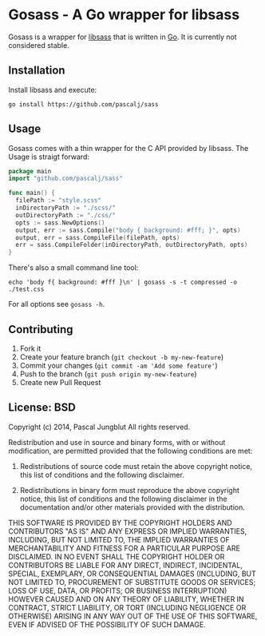# Gosass - A Go wrapper for libsass

Gosass is a wrapper for [libsass](https://github.com/hcatlin/libsass) that is written in [Go](http://golang.org). It is currently not considered stable.

## Installation

Install libsass and execute:

`go install https://github.com/pascalj/sass`

## Usage

Gosass comes with a thin wrapper for the C API provided by libsass. The Usage is straigt forward:

```go
package main
import "github.com/pascalj/sass"

func main() {
  filePath := "style.scss"
  inDirectoryPath := "./scss/"
  outDirectoryPath := "./css/"
  opts := sass.NewOptions()
  output, err := sass.Compile("body { background: #fff; }", opts)
  output, err = sass.CompileFile(filePath, opts)
  err = sass.CompileFolder(inDirectoryPath, outDirectoryPath, opts)
}
```

There's also a small command line tool:

```
echo 'body f{ background: #fff }\n' | gosass -s -t compressed -o ./test.css

```

For all options see `gosass -h`.

## Contributing

1. Fork it
2. Create your feature branch (`git checkout -b my-new-feature`)
3. Commit your changes (`git commit -am 'Add some feature'`)
4. Push to the branch (`git push origin my-new-feature`)
5. Create new Pull Request

## License: BSD

Copyright (c) 2014, Pascal Jungblut
All rights reserved.

Redistribution and use in source and binary forms, with or without modification, are permitted provided that the following conditions are met:

1. Redistributions of source code must retain the above copyright notice, this list of conditions and the following disclaimer.

2. Redistributions in binary form must reproduce the above copyright notice, this list of conditions and the following disclaimer in the documentation and/or other materials provided with the distribution.

THIS SOFTWARE IS PROVIDED BY THE COPYRIGHT HOLDERS AND CONTRIBUTORS "AS IS" AND ANY EXPRESS OR IMPLIED WARRANTIES, INCLUDING, BUT NOT LIMITED TO, THE IMPLIED WARRANTIES OF MERCHANTABILITY AND FITNESS FOR A PARTICULAR PURPOSE ARE DISCLAIMED. IN NO EVENT SHALL THE COPYRIGHT HOLDER OR CONTRIBUTORS BE LIABLE FOR ANY DIRECT, INDIRECT, INCIDENTAL, SPECIAL, EXEMPLARY, OR CONSEQUENTIAL DAMAGES (INCLUDING, BUT NOT LIMITED TO, PROCUREMENT OF SUBSTITUTE GOODS OR SERVICES; LOSS OF USE, DATA, OR PROFITS; OR BUSINESS INTERRUPTION) HOWEVER CAUSED AND ON ANY THEORY OF LIABILITY, WHETHER IN CONTRACT, STRICT LIABILITY, OR TORT (INCLUDING NEGLIGENCE OR OTHERWISE) ARISING IN ANY WAY OUT OF THE USE OF THIS SOFTWARE, EVEN IF ADVISED OF THE POSSIBILITY OF SUCH DAMAGE.